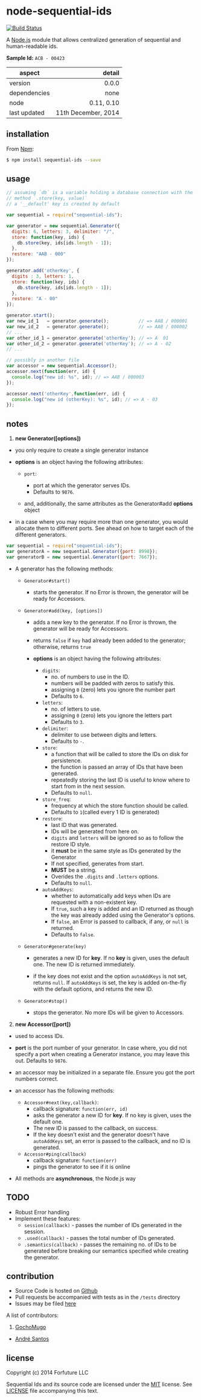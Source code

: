 
# node-sequential-ids

[![Build Status](https://travis-ci.org/forfuture-dev/node-sequential-ids.svg?branch=master)](https://travis-ci.org/forfuture-dev/node-sequential-ids)

A [Node.js][nodejs] module that allows centralized generation of
sequential and human-readable ids.

**Sample Id:** `ACB - 00423`

|aspect|detail|
|-------|-----:|
|version|0.0.0|
|dependencies|none|
|node|0.11, 0.10|
|last updated|11th December, 2014|


## installation

From [Npm][npmjs]:

```bash
$ npm install sequential-ids --save
```


## usage

```js
// assuming `db` is a variable holding a database connection with the
// method `.store(key, value)`
// a '__default' key is created by default

var sequential = require("sequential-ids");

var generator = new sequential.Generator({
  digits: 6, letters: 3, delimiter: "/",
  store: function(key, ids) {
    db.store(key, ids[ids.length - 1]);
  },
  restore: "AAB - 000"
});

generator.add('otherKey', {
  digits : 3, letters: 1,
  store: function(key, ids) {
    db.store(key, ids[ids.length - 1]);
  },
  restore: "A - 00"
});

generator.start();
var new_id_1   = generator.generate();           // => AAB / 000001
var new_id_2   = generator.generate();           // => AAB / 000002
// ...
var other_id_1 = generator.generate('otherKey'); // => A  01
var other_id_2 = generator.generate('otherKey'); // => A - 02
// ...

// possibly in another file
var accessor = new sequential.Accessor();
accessor.next(function(err, id) {
  console.log("new id: %s", id); // => AAB / 000003
});

accessor.next('otherKey',function(err, id) {
  console.log("new id (otherKey): %s", id); // => A - 03
});
```


## notes

1. **new Generator([options])**

  * you only require to create a single generator instance
  * **options** is an object having the following attributes:

      * `port`:
          * port at which the generator serves IDs.
          * Defaults to `9876`.

    * and, additionally, the same attributes as the Generator#add
    **options** object

  * in a case where you may require more than one generator, you
    would allocate them to different ports. See ahead on how to target
    each of the different generators.

  ```js
  var sequential = require("sequential-ids");
  var generatorA = new sequential.Generator({port: 8998});
  var generatorB = new sequential.Generator({port: 7667});
  ```

  * A generator has the following methods:

    * `Generator#start()`
      * starts the generator. If no Error is thrown, the generator will be
        ready for Accessors.

    * `Generator#add(key, [options])`
      * adds a new key to the generator. If no Error is thrown, the
        generator will be ready for Accessors.
      * returns `false` if `key` had already been added to the
        generator; otherwise, returns `true`

      * **options** is an object having the following attributes:

        * `digits`:
            * no. of numbers to use in the ID.
            * numbers will be padded with zeros to satisfy this.
            * assigning `0` (zero) lets you ignore the number part
            * Defaults to `6`.
        * `letters`:
            * no. of letters to use.
            * assigning `0` (zero) lets you ignore the letters part
            * Defaults to `3`.
        * `delimiter`:
            * delimiter to use between digits and letters.
            * Defaults to `-`.            
        * `store`:
            * a function that will be called to store the IDs on disk for
              persistence.
            * the function is passed an array of IDs that have been
              generated.
            * repeatedly storing the last ID is useful to know where to
              start from in the next session.
            * Defaults to `null`.
        * `store_freq`:
            * frequency at which the store function should be called.
            * Defaults to `1`(called every 1 ID is generated)
        * `restore`:
            * last ID that was generated.
            * IDs will be generated from here on.
            * `digits` and `letters` will be ignored so as to follow the
              restore ID style.
            * it **must** be in the same style as IDs generated by the
              Generator
            * If not specified, generates from start.
            * **MUST** be a string.
            * Overides the `.digits` and `.letters` options.
            * Defaults to `null`.
        * `autoAddKeys`:
            * whether to automatically add keys when IDs are requested
              with a non-existent key.
            * If `true`, such a key is added and an ID returned as though
              the key was already added using the Generator's options.
            * If `false`, an Error is passed to callback, if any, or `null` is
              returned.
            * Defaults to `false`.

    * `Generator#generate(key)`
      * generates a new ID for **key**. If no **key** is given, uses
        the default one. The new ID is returned immediately.

      * if the key does not exist and the option `autoAddKeys` is not
        set,  returns `null`. If `autoAddKeys` is set, the key is
        added on-the-fly with the default options, and returns the new
        ID.

    * `Generator#stop()`
      * stops the generator. No more IDs will be given to Accessors.

2. **new Accessor([port])**

  * used to access IDs.
  * **port** is the port number of your generator. In case where, you
    did not specify a port when creating a Generator instance, you may
    leave this out. Defaults to `9876`.
  * an accessor may be initialized in a separate file. Ensure you got the
    port numbers correct.
  * an accessor has the following methods:

    * `Accessor#next(key,callback)`:
      * callback signature: `function(err, id)`
      * asks the generator a new ID for **key**. If no key is
        given, uses the default one.
      * The new ID is passed to the callback, on success.
      * If the key doesn't exist and the generator doesn't have
        `autoAddKeys` set, an error is passed to the callback, and no
        ID is generated.
    * `Accessor#ping(callback)`
      * callback signature: `function(err)`
      * pings the generator to see if it is online

  * All methods are **asynchronous**, the Node.js way


## TODO

* Robust Error handling
* Implement these features:
    * `session(callback)` - passes the number of IDs generated in the
      session.
    * `.used(callback)` - passes the total number of IDs generated.
    * `.semantics(callback)` - passes the remaining no. of IDs to be
      generated before breaking our semantics specified while creating
      the generator.


## contribution

* Source Code is hosted on [Github][repo]
* Pull requests be accompanied with tests as in the `/tests` directory
* Issues may be filed [here][issues]

A list of contributors:

1. [GochoMugo](https://github.com/GochoMugo)
*  [André Santos](https://github.com/andrefs)


## license

Copyright (c) 2014 Forfuture LLC

Sequential Ids and its source code are licensed under the [MIT][mit]
  license. See [LICENSE](LICENSE) file accompanying this text.


[issues]:https://github.com/forfuture-dev/node-sequential-ids/issues
[mit]:https://opensource.org/licenses/MIT
[nodejs]:https://nodejs.org
[npmjs]:https://npmjs.org/sequential-ids
[repo]:https://github.com/forfuture-dev/node-sequential-ids
